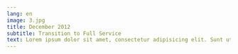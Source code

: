 ```yaml
---
lang: en
image: 3.jpg
title: December 2012
subtitle: Transition to Full Service
text: Lorem ipsum dolor sit amet, consectetur adipisicing elit. Sunt ut voluptatum eius sapiente, totam reiciendis temporibus qui quibusdam, recusandae sit vero unde, sed, incidunt et ea quo dolore laudantium consectetur!
---
```

